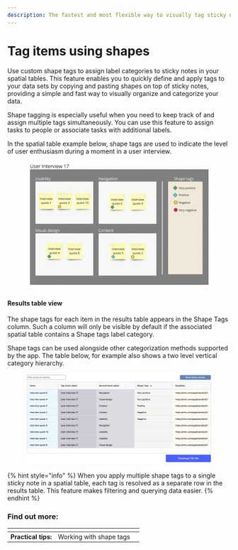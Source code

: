 ```yaml
---
description: The fastest and most flexible way to visually tag sticky notes
---
```


# Tag items using shapes

Use custom shape tags to assign label categories to sticky notes in your spatial tables. This feature enables you to quickly define and apply tags to your data sets by copying and pasting shapes on top of sticky notes, providing a simple and fast way to visually organize and categorize your data.

Shape tagging is especially useful when you need to keep track of and assign multiple tags simultaneously. You can use this feature to assign tasks to people or associate tasks with additional labels.

In the spatial table example below, shape tags are used to indicate the level of user enthusiasm during a moment in a user interview.

<figure><img src="../.gitbook/assets/VisualData_ShapeTags_01.png" alt=""><figcaption></figcaption></figure>

#### Results table view

The shape tags for each item in the results table appears in the Shape Tags column. Such a column will only be visible by default if the associated spatial table contains a Shape tags label category.

Shape tags can be used alongside other categorization methods supported by the app. The table below, for example also shows a two level vertical category hierarchy.&#x20;

<figure><img src="../.gitbook/assets/VisualData_ShapeTags_results_01.png" alt=""><figcaption></figcaption></figure>

{% hint style="info" %}
When you apply multiple shape tags to a single sticky note in a spatial table, each tag is resolved as a separate row in the results table. This feature makes filtering and querying data easier.
{% endhint %}

### Find out more:

<table data-card-size="large" data-view="cards"><thead><tr><th></th><th></th><th></th></tr></thead><tbody><tr><td><strong>Practical tips:</strong></td><td>Working with shape tags</td><td></td></tr></tbody></table>
